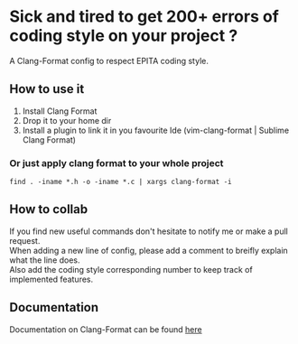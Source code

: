 # Sick and tired to get 200+ errors of coding style on your project ?
A Clang-Format config to respect EPITA coding style.

## How to use it
1. Install Clang Format 
2. Drop it to your home dir
3. Install a plugin to link it in you favourite Ide (vim-clang-format | Sublime Clang Format)

### Or just apply clang format to your whole project
```
find . -iname *.h -o -iname *.c | xargs clang-format -i
```

## How to collab
If you find new useful commands don't hesitate to notify me or make a pull request. \
When adding a new line of config, please add a comment to breifly explain what the line does. \
Also add the coding style corresponding number to keep track of implemented features.

## Documentation
Documentation on Clang-Format can be found [here](https://clang.llvm.org/docs/ClangFormatStyleOptions.html)
